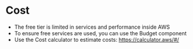 # Cost

* The free tier is limited in services and performance inside AWS
* To ensure free services are used, you can use the Budget component
* Use the Cost calculator to estimate costs: https://calculator.aws/#/
